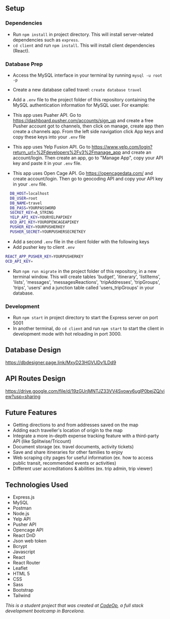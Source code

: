## Setup

### Dependencies

- Run `npm install` in project directory. This will install server-related dependencies such as `express`.
- `cd client` and run `npm install`. This will install client dependencies (React).

### Database Prep

- Access the MySQL interface in your terminal by running `mysql -u root -p`
- Create a new database called travel: `create database travel`
- Add a `.env` file to the project folder of this repository containing the MySQL authentication information for MySQL user. For example:

- This app uses Puaher API. Go to https://dashboard.pusher.com/accounts/sign_up and create a free Pusher account got to channels, then click on manage, create app then create a channels app. From the left side navigation click App keys and copy these keys into your `.env` file
- This app uses Yelp Fusion API. Go to https://www.yelp.com/login?return_url=%2Fdevelopers%2Fv3%2Fmanage_app and create an account/login. Then create an app, go to "Manage App", copy your API key and paste it in your `.env` file.
- This app uses Open Cage API. Go https://opencagedata.com/ and create account/login. Then go to geocoding API and copy your API key in your `.env` file.

```bash
  DB_HOST=localhost
  DB_USER=root
  DB_NAME=travel
  DB_PASS=YOURPASSWORD
  SECRET_KEY=A_STRING
  YELP_API_KEY=YOURYELPAPIKEY
  OCD_API_KEY=YOUROPENCAGEAPIKEY
  PUSHER_KEY=YOURPUSHERKEY
  PUSHER_SECRET=YOURPUSHERSECRETKEY
```

- Add a second `.env` file in the client folder with the following keys
- Add pusher key to client `.env`

```bash
REACT_APP_PUSHER_KEY=YOURPUSHERKEY
OCD_API_KEY=
```

- Run `npm run migrate` in the project folder of this repository, in a new terminal window. This will create tables 'budget', 'itinerary', 'listItems', 'lists', 'messages', 'messagesReactions', 'tripAddresses', 'tripGroups', 'trips', 'users' and a junction table called 'users_tripGroups' in your database.

### Development

- Run `npm start` in project directory to start the Express server on port 5001
- In another terminal, do `cd client` and run `npm start` to start the client in development mode with hot reloading in port 3000.

## Database Design

https://dbdesigner.page.link/MxyD23HGVUDv1LDd9

## API Routes Design

https://drive.google.com/file/d/19zGUrjMNTJZ33VV4Svowy6uglP0bejZQ/view?usp=sharing

## Future Features

- Getting directions to and from addresses saved on the map
- Adding each traveller's location of origin to the map
- Integrate a more in-depth expense tracking feature with a third-party API (like Splitwise/Tricount)
- Document storage (ex. travel documents, activity tickets)
- Save and share itineraries for other families to enjoy
- Web scraping city pages for useful information (ex. how to access public transit, recommended events or activities)
- Different user accreditations & abilities (ex. trip admin, trip viewer)

## Technologies Used

- Express.js
- MySQL
- Postman
- Node.js
- Yelp API
- Pusher API
- Opencage API
- React DnD
- Json web token
- Bcrypt
- Javascript
- React
- React Router
- Leaflet
- HTML 5
- CSS
- Sass
- Bootstrap
- Tailwind


_This is a student project that was created at [CodeOp](http://codeop.tech), a full stack development bootcamp in Barcelona._
